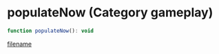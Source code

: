 # populateNow (Category gameplay)

```js
function populateNow(): void
```

[filename](populateNow_m.md ':include')